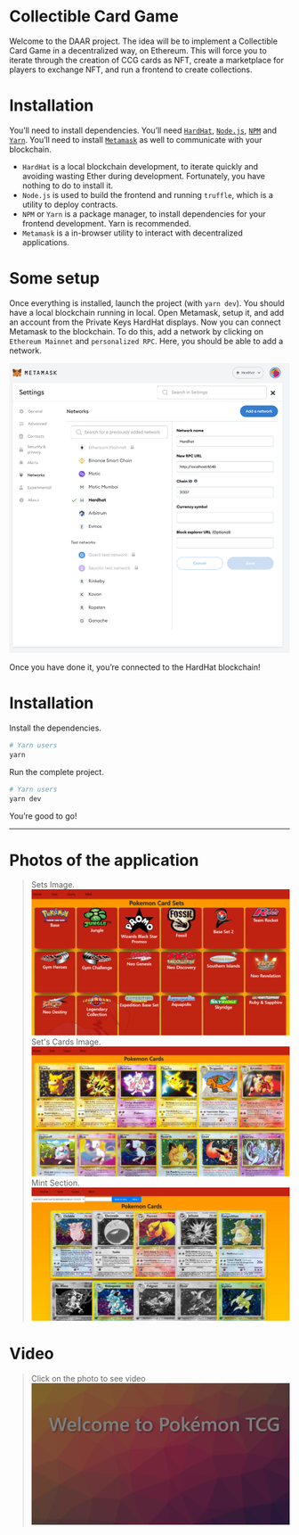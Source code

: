# Collectible Card Game

Welcome to the DAAR project. The idea will be to implement a Collectible Card Game
in a decentralized way, on Ethereum. This will force you to iterate through the creation
of CCG cards as NFT, create a marketplace for players to exchange NFT, and run a frontend to create collections.


# Installation


You’ll need to install dependencies. You’ll need [`HardHat`](https://hardhat.org/), [`Node.js`](https://nodejs.org/en/), [`NPM`](https://www.npmjs.com/) and [`Yarn`](https://yarnpkg.com/). You’ll need to install [`Metamask`](https://metamask.io/) as well to communicate with your blockchain.

- `HardHat` is a local blockchain development, to iterate quickly and avoiding wasting Ether during development. Fortunately, you have nothing to do to install it.
- `Node.js` is used to build the frontend and running `truffle`, which is a utility to deploy contracts.
- `NPM` or `Yarn` is a package manager, to install dependencies for your frontend development. Yarn is recommended.
- `Metamask` is a in-browser utility to interact with decentralized applications.

# Some setup

Once everything is installed, launch the project (with `yarn dev`). You should have a local blockchain running in local. Open Metamask, setup it, and add an account from the Private Keys HardHat displays.
Now you can connect Metamask to the blockchain. To do this, add a network by clicking on `Ethereum Mainnet` and `personalized RPC`. Here, you should be able to add a network.

![Ganache Config](public/ganache-config.png)

Once you have done it, you’re connected to the HardHat blockchain!

# Installation

Install the dependencies.

```bash
# Yarn users
yarn
```

Run the complete project.

```bash
# Yarn users
yarn dev
```

You’re good to go!

---
# Photos of the application
> Sets Image.
![Set Images](frontend/src/photos/sets.png)
>  Set's Cards Image.
![Set Cards Images](frontend/src/photos/setsCards.png)
> Mint Section.
![Mint Cards Images](frontend/src/photos/mintCards.png)

# Video
> Click on the photo to see video
[![Watch the video](frontend/src/photos/video.png)](https://drive.google.com/file/d/1eyYw4C16upWtF9KTXdKtYdfJhnVykZk8/view?pli=1)


